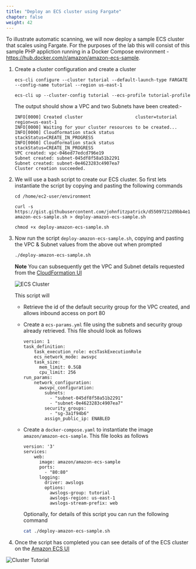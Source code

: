 ```yaml
---
title: "Deploy an ECS cluster using Fargate"
chapter: false
weight: 42
---
```


To illustrate automatic scanning, we will now deploy a sample ECS cluster that scales using Fargate.  For the purposes of the lab this will consist of this sample PHP appliction running in a Docker Compose environment - https://hub.docker.com/r/amazon/amazon-ecs-sample.

1. Create a cluster configuration and create a cluster

    ```
    ecs-cli configure --cluster tutorial --default-launch-type FARGATE --config-name tutorial --region us-east-1

    ecs-cli up --cluster-config tutorial --ecs-profile tutorial-profile
    ```

    The output should show a VPC and two Subnets have been created:-

    ```
    INFO[0000] Created cluster                    cluster=tutorial region=us-east-1
    INFO[0000] Waiting for your cluster resources to be created...
    INFO[0000] Cloudformation stack status       stackStatus=CREATE_IN_PROGRESS
    INFO[0060] Cloudformation stack status       stackStatus=CREATE_IN_PROGRESS
    VPC created: vpc-046ed77edcd796e19
    Subnet created: subnet-045df8f58a51b2291
    Subnet created: subnet-0e4623283c4907ea7
    Cluster creation succeeded.
    ```

3. We will use a bash script to create our ECS cluster.  So first lets instantiate the script by copying and pasting the following commands

    ```
    cd /home/ec2-user/environment

    curl -s https://gist.githubusercontent.com/johnfitzpatrick/d55097212d9bb4e1442383a5e3339b01/raw/272b0f1a45fa8a54571ebb707b7e7d51e4db0fb5/deploy-amazon-ecs-sample.sh > deploy-amazon-ecs-sample.sh

    chmod +x deploy-amazon-ecs-sample.sh
    ```

3. Now run the script `deploy-amazon-ecs-sample.sh`, copying and pasting the VPC & Subnet values from the above out when prompted

    ```bash
    ./deploy-amazon-ecs-sample.sh
    ```

    **Note** You can subsequently get the VPC and Subnet details requested from the [CloudFormation UI](https://console.aws.amazon.com/cloudformation/home)

    ![ECS Cluster](/images/40_module_2/image7.png)

    This script will

    - Retrieve the id of the default security group for the VPC created, and allows inbound access on port 80

    - Create a `ecs-params.yml` file using the subnets and security group already retrieved. This file should look as follows

        ```
        version: 1
        task_definition:
            task_execution_role: ecsTaskExecutionRole
            ecs_network_mode: awsvpc
            task_size:
              mem_limit: 0.5GB
              cpu_limit: 256
        run_params:
            network_configuration:
              awsvpc_configuration:
                subnets:
                  - "subnet-045df8f58a51b2291"
                  - "subnet-0e4623283c4907ea7"
                security_groups:
                  - "sg-3a1f94b6"
                assign_public_ip: ENABLED
        ```

    - Create a `docker-compose.yaml` to instantiate the image `amazon/amazon-ecs-sample`.  This file looks as follows

        ```
        version: '3'
        services:
            web:
              image: amazon/amazon-ecs-sample
              ports:
                - "80:80"
              logging:
                driver: awslogs
                options:
                  awslogs-group: tutorial
                  awslogs-region: us-east-1
                  awslogs-stream-prefix: web
        ```

        Optionally, for details of this script you can run the following command

        ```bash
        cat ./deploy-amazon-ecs-sample.sh
        ```    

6. Once the script has completed you can see details of of the ECS cluster on the [Amazon ECS UI](https://console.aws.amazon.com/ecs/home?region=us-east-1#/clusters/tutorial/services)

![Cluster Tutorial](/images/40_module_2/image5.png)
